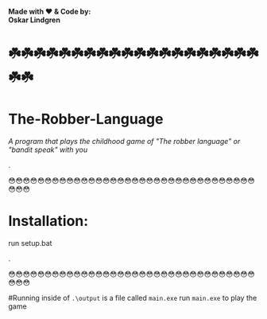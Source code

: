 **Made with ❤️ & Code by:**  
**Oskar Lindgren**
# ☘️☘️☘️☘️☘️☘️☘️☘️☘️☘️☘️☘️☘️☘️☘️☘️☘️☘️☘️☘️☘️☘️

# The-Robber-Language
*A program that plays the childhood game of "The robber language" or "bandit speak" with you*

.

😳😳😳😳😳😳😳😳😳😳😳😳😳😳😳😳😳😳😳😳😳😳😳😳😳😳😳😳😳😳😳😳😳😳😳😳😳

# Installation:
  run setup.bat
  
.
 
😳😳😳😳😳😳😳😳😳😳😳😳😳😳😳😳😳😳😳😳😳😳😳😳😳😳😳😳😳😳😳😳😳😳😳😳😳

#Running
  inside of `.\output` is a file called `main.exe`
  run `main.exe` to play the game
